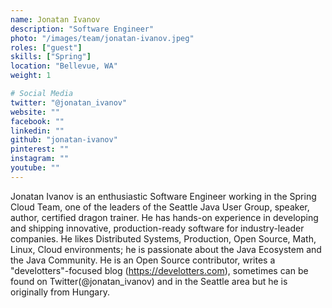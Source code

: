 ```yaml
---
name: Jonatan Ivanov
description: "Software Engineer"
photo: "/images/team/jonatan-ivanov.jpeg"
roles: ["guest"]
skills: ["Spring"]
location: "Bellevue, WA"
weight: 1

# Social Media
twitter: "@jonatan_ivanov"
website: ""
facebook: ""
linkedin: ""
github: "jonatan-ivanov"
pinterest: ""
instagram: ""
youtube: ""
---
```


Jonatan Ivanov is an enthusiastic Software Engineer working in the Spring Cloud Team, one of the leaders of the Seattle Java User Group, speaker, author, certified dragon trainer. He has hands-on experience in developing and shipping innovative, production-ready software for industry-leader companies. He likes Distributed Systems, Production, Open Source, Math, Linux, Cloud environments; he is passionate about the Java Ecosystem and the Java Community. He is an Open Source contributor, writes a "develotters"-focused blog (https://develotters.com), sometimes can be found on Twitter(@jonatan_ivanov) and in the Seattle area but he is originally from Hungary.

<!--more-->
